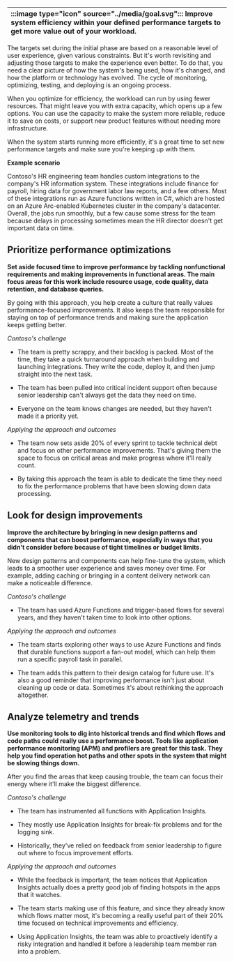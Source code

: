 | :::image type="icon" source="../media/goal.svg"::: Improve system efficiency within your defined performance targets to get more value out of your workload. |
| :----------------------------------------------------------------------------------------------------------------------------- |

The targets set during the initial phase are based on a reasonable level of user experience, given various constraints. But it's worth revisiting and adjusting those targets to make the experience even better. To do that, you need a clear picture of how the system's being used, how it's changed, and how the platform or technology has evolved. The cycle of monitoring, optimizing, testing, and deploying is an ongoing process.

When you optimize for efficiency, the workload can run by using fewer resources. That might leave you with extra capacity, which opens up a few options. You can use the capacity to make the system more reliable, reduce it to save on costs, or support new product features without needing more infrastructure.

When the system starts running more efficiently, it's a great time to set new performance targets and make sure you're keeping up with them.

**Example scenario**

Contoso's HR engineering team handles custom integrations to the company's HR information system. These integrations include finance for payroll, hiring data for government labor law reports, and a few others. Most of these integrations run as Azure functions written in C#, which are hosted on an Azure Arc-enabled Kubernetes cluster in the company's datacenter. Overall, the jobs run smoothly, but a few cause some stress for the team because delays in processing sometimes mean the HR director doesn't get important data on time.

## Prioritize performance optimizations

**Set aside focused time to improve performance by tackling nonfunctional requirements and making improvements in functional areas. The main focus areas for this work include resource usage, code quality, data retention, and database queries.**

By going with this approach, you help create a culture that really values performance-focused improvements. It also keeps the team responsible for staying on top of performance trends and making sure the application keeps getting better.

*Contoso's challenge*

- The team is pretty scrappy, and their backlog is packed. Most of the time, they take a quick turnaround approach when building and launching integrations. They write the code, deploy it, and then jump straight into the next task.

- The team has been pulled into critical incident support often because senior leadership can't always get the data they need on time.
- Everyone on the team knows changes are needed, but they haven't made it a priority yet.

*Applying the approach and outcomes*

- The team now sets aside 20% of every sprint to tackle technical debt and focus on other performance improvements. That's giving them the space to focus on critical areas and make progress where it'll really count.

- By taking this approach the team is able to dedicate the time they need to fix the performance problems that have been slowing down data processing.

## Look for design improvements

**Improve the architecture by bringing in new design patterns and components that can boost performance, especially in ways that you didn't consider before because of tight timelines or budget limits.**

New design patterns and components can help fine-tune the system, which leads to a smoother user experience and saves money over time. For example, adding caching or bringing in a content delivery network can make a noticeable difference.

*Contoso's challenge*

- The team has used Azure Functions and trigger-based flows for several years, and they haven't taken time to look into other options.

*Applying the approach and outcomes*

- The team starts exploring other ways to use Azure Functions and finds that durable functions support a fan-out model, which can help them run a specific payroll task in parallel.

- The team adds this pattern to their design catalog for future use. It's also a good reminder that improving performance isn't just about cleaning up code or data. Sometimes it's about rethinking the approach altogether.

## Analyze telemetry and trends

**Use monitoring tools to dig into historical trends and find which flows and code paths could really use a performance boost. Tools like application performance monitoring (APM) and profilers are great for this task. They help you find operation hot paths and other spots in the system that might be slowing things down.**

After you find the areas that keep causing trouble, the team can focus their energy where it'll make the biggest difference.

*Contoso's challenge*

- The team has instrumented all functions with Application Insights.

- They mostly use Application Insights for break-fix problems and for the logging sink.
- Historically, they've relied on feedback from senior leadership to figure out where to focus improvement efforts.

*Applying the approach and outcomes*

- While the feedback is important, the team notices that Application Insights actually does a pretty good job of finding hotspots in the apps that it watches.

- The team starts making use of this feature, and since they already know which flows matter most, it's becoming a really useful part of their 20% time focused on technical improvements and efficiency.
- Using Application Insights, the team was able to proactively identify a risky integration and handled it before a leadership team member ran into a problem.
